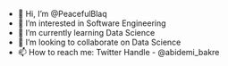 - 👋 Hi, I’m @PeacefulBlaq
- 👀 I’m interested in Software Engineering
- 🌱 I’m currently learning Data Science
- 💞️ I’m looking to collaborate on Data Science
- 📫 How to reach me: Twitter Handle - @abidemi_bakre

<!---
PeacefulBlaq/PeacefulBlaq is a ✨ special ✨ repository because its `README.md` (this file) appears on your GitHub profile.
You can click the Preview link to take a look at your changes.
--->

